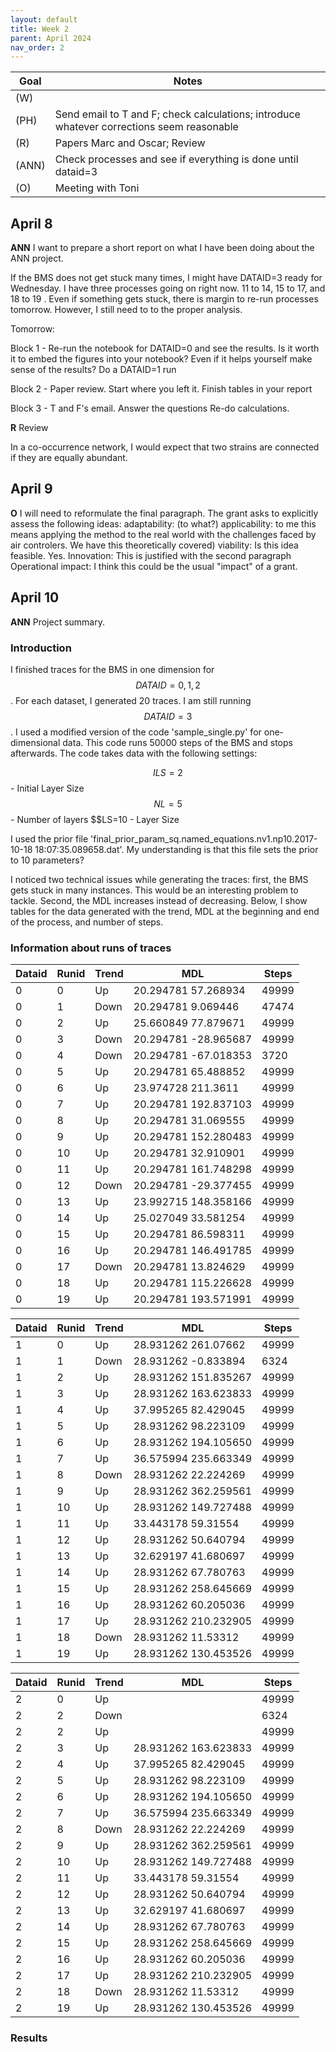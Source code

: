 ```yaml
---
layout: default
title: Week 2
parent: April 2024
nav_order: 2
---
```


| Goal | Notes | 
| ----------- | ----------- |
|(W)| |
|(PH)|Send email to T and F; check calculations; introduce whatever corrections seem reasonable |
|(R)|Papers Marc and Oscar; Review |
|(ANN)|Check processes and see if everything is done until dataid=3 |
|(O)|Meeting with Toni |


## April 8

**ANN** I want to prepare a short report on what I have been doing about the ANN project.

If the BMS does not get stuck many times, I might have DATAID=3 ready for Wednesday. I have three processes going on right now. 11 to 14, 15 to 17, and 18 to 19 . Even if something gets stuck, there is margin to re-run processes tomorrow. However, I still need to to the proper analysis.

Tomorrow:

Block 1 - Re-run the notebook for DATAID=0 and see the results. Is it worth it to embed the figures into your notebook? Even if it helps yourself make sense of the results?
	   Do a DATAID=1 run


Block 2 - 
	  Paper review. Start where you left it.
      	  Finish tables in your report

Block 3 - T and F's email. Answer the questions
      	  Re-do calculations.

**R** Review

In a co-occurrence network, I would expect that two strains are connected if they are equally abundant.
      	
## April 9

**O** 
I will need to reformulate the final paragraph.
The grant asks to explicitly assess the following ideas:
adaptability: (to what?)
applicability: to me this means applying the method to the real world with the challenges faced by air controlers. We have this theoretically covered)
viability: Is this idea feasible. Yes.
Innovation: This is justified with the second paragraph
Operational impact: I think this could be the usual "impact" of a grant.


## April 10

**ANN** Project summary.


### Introduction

I finished traces for the BMS in one dimension for $$DATAID =  0,1,2$$. For each dataset, I generated 20 traces. I am still running $$DATAID = 3$$.
I used a modified version of the code 'sample_single.py' for one-dimensional data. This code runs 50000 steps of the BMS and stops afterwards.
The code takes data with the following settings:

$$ILS = 2$$ - Initial Layer Size
$$NL=5$$ - Number of layers
$$LS=10  - Layer Size

I used the prior file 'final_prior_param_sq.named_equations.nv1.np10.2017-10-18 18:07:35.089658.dat'. My understanding is that this file sets the prior to 10 parameters?

I noticed two technical issues while generating the traces: first, the BMS gets stuck in many instances. This would be an interesting problem to tackle. Second, the MDL increases instead of decreasing.
Below, I show tables for the data generated with the trend, MDL at the beginning and end of the process, and number of steps.

### Information about runs of traces

|Dataid|Runid| Trend  | MDL                     | Steps |
| ---- | --- | ------ |-------------------------|------ |
|   0  |  0    |  Up    |20.294781 57.268934 | 49999 |
|   0  |  1    |  Down  |20.294781 9.069446  | 47474 |
|   0    |  2    |  Up    |25.660849 77.879671 | 49999 |
|   0    |  3    |  Down  |20.294781 -28.965687| 49999 |
|   0    |  4    |  Down  |20.294781 -67.018353| 3720  |
|   0    |  5    |  Up    |20.294781 65.488852 | 49999 |  
|   0    |  6    |  Up    |23.974728 211.3611  | 49999 |	  
|   0    |  7    |  Up    |20.294781 192.837103| 49999 |	  
|   0    |  8    |  Up    |20.294781 31.069555 | 49999 |	  
|   0    |  9    |  Up    |20.294781 152.280483| 49999 |
|   0    | 10    |  Up    |20.294781 32.910901 | 49999 |
|   0    | 11    |  Up    |20.294781 161.748298| 49999 |
|   0    | 12    |  Down  |20.294781 -29.377455| 49999 |
|   0    | 13    |  Up    |23.992715 148.358166| 49999 |
|   0    | 14    |  Up    |25.027049 33.581254 | 49999 |
|   0    | 15    |  Up    |20.294781 86.598311 | 49999 |
|   0    | 16    |  Up    |20.294781 146.491785| 49999 |
|   0    | 17    |  Down  |20.294781 13.824629 | 49999 |
|   0    | 18    |  Up    |20.294781 115.226628| 49999 |
|   0    | 19    |  Up    |20.294781 193.571991| 49999 |

|Dataid|Runid| Trend  | MDL                     | Steps |
| ---- | --- | ------ |-------------------------|------ |
|   1    |  0    |  Up    |28.931262 261.07662  | 49999 |
|   1    |  1    |  Down  |28.931262 -0.833894  | 6324  |
|   1    |  2    |  Up    |28.931262 151.835267 | 49999 |
|   1    |  3    |  Up    |28.931262 163.623833 | 49999 |
|   1    |  4    |  Up    |37.995265 82.429045  | 49999 |
|   1    |  5    |  Up    |28.931262 98.223109  | 49999 |
|   1    |  6    |  Up    |28.931262 194.105650 | 49999 |
|   1    |  7    |  Up    |36.575994 235.663349 | 49999 |
|   1    |  8    |  Down  |28.931262 22.224269  | 49999 |	  
|   1    |  9    |  Up    |28.931262 362.259561 | 49999 |
|   1    | 10    |  Up    |28.931262 149.727488 | 49999 |
|   1    | 11    |  Up    |33.443178 59.31554   | 49999 |	       |    
|   1    | 12    |  Up    |28.931262 50.640794  | 49999 |
|   1    | 13    |  Up    |32.629197 41.680697  | 49999 |
|   1    | 14    |  Up    |28.931262 67.780763  | 49999 |
|   1    | 15    |  Up    |28.931262 258.645669 | 49999 |
|   1    | 16    |  Up    |28.931262 60.205036  | 49999 |
|   1    | 17    |  Up    |28.931262 210.232905 | 49999 |
|   1    | 18    |  Down  |28.931262 11.53312   | 49999 |
|   1    | 19    |  Up    |28.931262 130.453526 | 49999 |


| Dataid | Runid | Trend  | MDL                     | Steps |
| ---- | --- | ------ |-------------------------|------ |
|   2    |  0    |  Up    |  | 49999 |
|   2    |  2    |  Down  |  | 6324  |
|   2    |  2    |  Up    |  | 49999 |
|   2    |  3    |  Up    |28.931262 163.623833| 49999 |
|   2    |  4    |  Up    |37.995265 82.429045 | 49999 |
|   2    |  5    |  Up    |28.931262 98.223109 | 49999 |
|   2    |  6    |  Up    |28.931262 194.105650| 49999 |
|   2    |  7    |  Up    |36.575994 235.663349| 49999 |
|   2    |  8    |  Down  |28.931262 22.224269 | 49999 |	  
|   2    |  9    |  Up    |28.931262 362.259561| 49999 |
|   2    | 10    |  Up    |28.931262 149.727488| 49999 |
|   2    | 11    |  Up    |33.443178 59.31554  | 49999 |	       |    
|   2    | 12    |  Up    |28.931262 50.640794 | 49999 |
|   2    | 13    |  Up    |32.629197 41.680697 | 49999 |
|   2    | 14    |  Up    |28.931262 67.780763 | 49999 |
|   2    | 15    |  Up    |28.931262 258.645669| 49999 |
|   2    | 16    |  Up    |28.931262 60.205036 | 49999 |
|   2    | 17    |  Up    |28.931262 210.232905| 49999 |
|   2    | 18    |  Down  |28.931262 11.53312  | 49999 |
|   2    | 19    |  Up    |28.931262 130.453526| 49999 |


### Results



